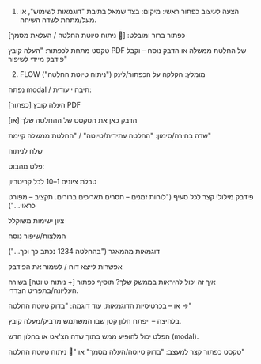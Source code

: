 1. הצעה לעיצוב כפתור ראשי:
מיקום: בצד שמאל בתיבת "דוגמאות לשימוש", או מעל/מתחת לשדה השיחה.

כפתור ברור ומובלט:
[🔎 ניתוח טיוטת החלטה / העלאת מסמך]

טקסט מתחת לכפתור:
"העלה קובץ PDF של החלטת ממשלה או הדבק נוסח – וקבל פידבק מיידי לשיפור"

2. FLOW מומלץ:
הקלקה על הכפתור/לינק ("ניתוח טיוטת החלטה")

נפתח modal / תיבה ייעודית:

[כפתור] העלה קובץ PDF

[או] הדבק כאן את הטקסט של ההחלטה שלך

שדה בחירה/סימון: "החלטה עתידית/טיוטה" / "החלטת ממשלה קיימת"

שלח לניתוח

פלט מהבוט:

טבלת ציונים 1–10 לכל קריטריון

פידבק מילולי קצר לכל סעיף ("לוחות זמנים – חסרים תאריכים ברורים. תקציב – מפורט כראוי...")

ציון ישימות משוקלל

המלצות/שיפור נוסח

דוגמאות מהמאגר ("בהחלטה 1234 נכתב כך וכך...")

אפשרות לייצא דוח / לשמור את הפידבק

איך זה יכול להיראות בממשק שלך?
תוסיף כפתור [+ ניתוח טיוטה] בשורה העליונה/בתפריט הצדדי.

או – בכרטיסיות הדוגמאות, עוד דוגמה: "בדוק טיוטת החלטה →"

בלחיצה – ייפתח חלון קטן שבו המשתמש מדביק/מעלה קובץ.

הפלט יכול להופיע ממש בתוך שדה הצ'אט או בחלון חדש (modal).

טקסט כפתור קצר למעצב:
"בדוק טיוטה/העלה מסמך"
או
"🔎 ניתוח טיוטת החלטה"
